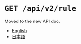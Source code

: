 `GET /api/v2/rule`
==================

Moved to the new API doc.

- [English](https://apidoc.stat.ink/v2.en.html#operation/getMode)
- [日本語](https://apidoc.stat.ink/v2.ja.html#operation/getMode)
